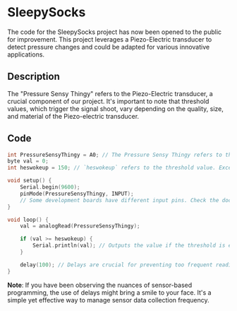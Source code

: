 # SleepySocks

The code for the SleepySocks project has now been opened to the public for improvement. This project leverages a Piezo-Electric transducer to detect pressure changes and could be adapted for various innovative applications.

## Description

The "Pressure Sensy Thingy" refers to the Piezo-Electric transducer, a crucial component of our project. It's important to note that threshold values, which trigger the signal shoot, vary depending on the quality, size, and material of the Piezo-electric transducer.

## Code

```cpp
int PressureSensyThingy = A0; // The Pressure Sensy Thingy refers to the Piezo-Electric transducer.
byte val = 0;
int heswokeup = 150; // `heswokeup` refers to the threshold value. Exceeding this triggers the signal shoot.

void setup() {
    Serial.begin(9600);
    pinMode(PressureSensyThingy, INPUT);
    // Some development boards have different input pins. Check the documentation to determine the best input pin.
}

void loop() {
    val = analogRead(PressureSensyThingy);

    if (val >= heswokeup) {
        Serial.println(val); // Outputs the value if the threshold is exceeded.
    }

    delay(100); // Delays are crucial for preventing too frequent readings.
}

```

**Note**: If you have been observing the nuances of sensor-based programming, the use of delays might bring a smile to your face. It's a simple yet effective way to manage sensor data collection frequency.

